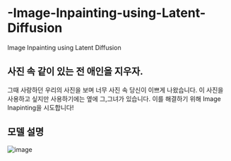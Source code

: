 # -Image-Inpainting-using-Latent-Diffusion
 Image Inpainting using Latent Diffusion

## 사진 속 같이 있는 전 애인을 지우자.

그때 사랑하던 우리의 사진을 보며 너무 사진 속 당신이 이쁘게 나왔습니다.
이 사진을 사용하고 싶지만 사용하기에는 옆에 그,그녀가 있습니다.
이를 해결하기 위해 Image Inapinting을 시도합니다!

## 모델 설명 

![image](https://github.com/kong276818/-Image-Inpainting-using-Latent-Diffusion/assets/106736474/b56c3c05-6626-481b-b3bb-03767dcf2451)
